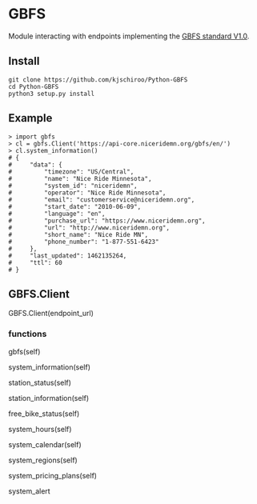 # GBFS #

Module interacting with endpoints implementing the [GBFS standard V1.0](https://github.com/NABSA/gbfs/blob/master/gbfs.md).

## Install ##
    git clone https://github.com/kjschiroo/Python-GBFS
    cd Python-GBFS
    python3 setup.py install

## Example ##

    > import gbfs
    > cl = gbfs.Client('https://api-core.niceridemn.org/gbfs/en/')
    > cl.system_information()
    # {
    #     "data": {
    #         "timezone": "US/Central",
    #         "name": "Nice Ride Minnesota",
    #         "system_id": "niceridemn",
    #         "operator": "Nice Ride Minnesota",
    #         "email": "customerservice@niceridemn.org",
    #         "start_date": "2010-06-09",
    #         "language": "en",
    #         "purchase_url": "https://www.niceridemn.org",
    #         "url": "http://www.niceridemn.org",
    #         "short_name": "Nice Ride MN",
    #         "phone_number": "1-877-551-6423"
    #     },
    #     "last_updated": 1462135264,
    #     "ttl": 60
    # }

## GBFS.Client ##
GBFS.Client(endpoint_url)

### functions ###
gbfs(self)

system_information(self)

station_status(self)

station_information(self)

free_bike_status(self)

system_hours(self)

system_calendar(self)

system_regions(self)

system_pricing_plans(self)

system_alert
